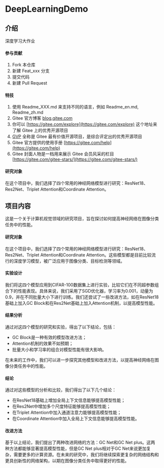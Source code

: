 # DeepLearningDemo

## 介绍
深度学习大作业

#### 参与贡献

1.  Fork 本仓库
2.  新建 Feat_xxx 分支
3.  提交代码
4.  新建 Pull Request


#### 特技

1.  使用 Readme\_XXX.md 来支持不同的语言，例如 Readme\_en.md, Readme\_zh.md
2.  Gitee 官方博客 [blog.gitee.com](https://blog.gitee.com)
3.  你可以 [https://gitee.com/explore](https://gitee.com/explore) 这个地址来了解 Gitee 上的优秀开源项目
4.  [GVP](https://gitee.com/gvp) 全称是 Gitee 最有价值开源项目，是综合评定出的优秀开源项目
5.  Gitee 官方提供的使用手册 [https://gitee.com/help](https://gitee.com/help)
6.  Gitee 封面人物是一档用来展示 Gitee 会员风采的栏目 [https://gitee.com/gitee-stars/](https://gitee.com/gitee-stars/)


#### 研究对象

在这个项目中，我们选择了四个常用的神经网络模型进行研究：ResNet18、Res2Net、Triplet Attention和Coordinate Attention。

## 项目内容

这是一个关于计算机视觉领域的研究项目，旨在探讨如何提高神经网络在图像分类任务中的性能。

#### 研究对象

在这个项目中，我们选择了四个常用的神经网络模型进行研究：ResNet18、Res2Net、Triplet Attention和Coordinate Attention。这些模型都是目前比较流行的深度学习模型，被广泛应用于图像分类、目标检测等领域。

#### 实验设计

我们将这四个模型应用到CIFAR-100数据集上进行实验，比较它们在不同超参数组合下的性能表现。具体来说，我们采用了SGD优化器，学习率为0.001，动量为0.9，并在不同批量大小下进行训练。我们还尝试了一些改进方法，如在ResNet18基础上加入GC Block和在Res2Net基础上加入Attention机制，以提高模型性能。

#### 结果分析

通过对这四个模型的研究和实验，得出了以下结论，包括：

- GC Block是一种有效的模型改进方法；
- Attention机制的效果不如预期；
- 批量大小和学习率的组合对模型性能有很大影响。

在未来的工作中，我们可以进一步探究其他模型和改进方法，以提高神经网络在图像分类任务中的性能。

#### 结论

通过对这些模型的分析和比较，我们得出了以下几个结论：

- 在ResNet18基础上增加全局上下文信息能够提高模型性能；
- 在Res2Net中增加多个尺度特征能够提高模型性能；
- 在Triplet Attention中加入通道注意力能够提高模型性能；
- 在Coordinate Attention中加入全局上下文信息能够提高模型性能。

#### 改进方法

基于以上结论，我们提出了两种改进网络的方法：GC Net和GC Net plus。这两种方法都能够显著提高模型性能，但是GC Net plus相对于GC Net来说更加复杂，需要更多的计算资源。在未来的研究中，我们将继续探索更复杂的网络结构和更具创新性的网络架构，以期在图像分类任务中取得更好的性能。

